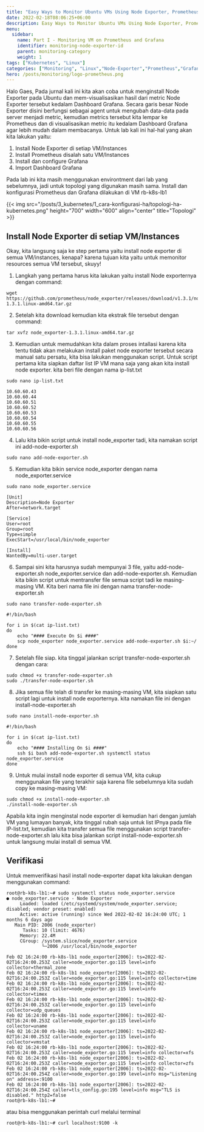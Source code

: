 ```yaml
---
title: "Easy Ways to Monitor Ubuntu VMs Using Node Exporter, Prometheus and Grafana"
date: 2022-02-18T08:06:25+06:00
description: Easy Ways to Monitor Ubuntu VMs Using Node Exporter, Prometheus and Grafana
menu:
  sidebar:
    name: Part I - Monitoring VM on Prometheus and Grafana
    identifier: monitoring-node-exporter-id
    parent: monitoring-category
    weight: 1
tags: ["Kubernetes", "Linux"]
categories: ["Monitoring", "Linux","Node-Exporter","Prometheus","Grafana"]
hero: /posts/monitoring/logo-prometheus.png
---
```

Halo Gaes,
Pada jurnal kali ini kita akan coba untuk menginstall Node Exporter pada Ubuntu dan mem-visualisasikan hasil dari metric Node Exporter tersebut kedalam Dashboard Grafana. Secara garis besar Node Exporter disini berfungsi sebagai agent untuk mengubah data-data pada server menjadi metric, kemudian metrics tersebut kita lempar ke Prometheus dan di visualisasikan metric itu kedalam Dashboard Grafana agar lebih mudah dalam membacanya.
Untuk lab kali ini hal-hal yang akan kita lakukan yaitu:
1. Install Node Exporter di setiap VM/Instances
2. Install Prometheus disalah satu VM/Instances
3. Install dan configure Grafana
4. Import Dashboard Grafana

Pada lab ini kita masih menggunakan environtment dari lab yang sebelumnya, jadi untuk topologi yang digunakan masih sama. Install dan konfigurasi Prometheus dan Grafana dilakukan di VM rb-k8s-lb1

{{< img src="/posts/3_kubernetes/1_cara-konfigurasi-ha/topologi-ha-kubernetes.png" height="700" width="600" align="center" title="Topologi" >}}

## Install Node Exporter di setiap VM/Instances
Okay, kita langsung saja ke step pertama yaitu install node exporter di semua VM/instances, kenapa? karena tujuan kita yaitu untuk memonitor resources semua VM tersebut, skuyy!

1. Langkah yang pertama harus kita lakukan yaitu install Node exporternya dengan command:
```
wget https://github.com/prometheus/node_exporter/releases/download/v1.3.1/node_exporter-1.3.1.linux-amd64.tar.gz
```

2. Setelah kita download kemudian kita ekstrak file tersebut dengan command:
```
tar xvfz node_exporter-1.3.1.linux-amd64.tar.gz
```
3. Kemudian untuk memudahkan kita dalam proses intallasi karena kita tentu tidak akan melakukan install paket node exporter tersebut secara manual satu persatu, kita bisa lakukan menggunakan script. Untuk script pertama kita siapkan daftar list IP VM mana saja yang akan kita install node exporter. kita beri file dengan nama ip-list.txt 
```
sudo nano ip-list.txt
```
```
10.60.60.43
10.60.60.44
10.60.60.51
10.60.60.52
10.60.60.53
10.60.60.54
10.60.60.55
10.60.60.56
```
4. Lalu kita bikin script untuk install node_exporter tadi, kita namakan script ini add-node-exporter.sh
```
sudo nano add-node-exporter.sh
```
5. Kemudian kita bikin service node_exporter dengan nama node_exporter.service 
```
sudo nano node_exporter.service
```
```
[Unit]
Description=Node Exporter
After=network.target

[Service]
User=root
Group=root
Type=simple
ExecStart=/usr/local/bin/node_exporter

[Install]
WantedBy=multi-user.target
```
6. Sampai sini kita harusnya sudah mempunyai 3 file, yaitu add-node-exporter.sh node_exporter.service dan add-node-exporter.sh. Kemudian kita bikin script untuk mentransfer file semua script tadi ke masing-masing VM. Kita beri nama file ini dengan nama transfer-node-exporter.sh 
```
sudo nano transfer-node-exporter.sh
```
```
#!/bin/bash

for i in $(cat ip-list.txt) 
do 
	echo "#### Execute On $i ####"
	scp node_exporter node_exporter.service add-node-exporter.sh $i:~/
done
```
7. Setelah file siap. kita tinggal jalankan script transfer-node-exporter.sh dengan cara: 
```
sudo chmod +x transfer-node-exporter.sh
sudo ./transfer-node-exporter.sh
```
8. Jika semua file telah di transfer ke masing-masing VM, kita siapkan satu script lagi untuk install node exporternya. kita namakan file ini dengan install-node-exporter.sh 
```
sudo nano install-node-exporter.sh
```
```
#!/bin/bash

for i in $(cat ip-list.txt) 
do 
	echo "#### Installing On $i ####"
	ssh $i bash add-node-exporter.sh systemctl status node_exporter.service
done
```
9. Untuk mulai install node exporter di semua VM, kita cukup menggunakan file yang terakhir saja karena file sebelumnya kita sudah copy ke masing-masing VM: 
```
sudo chmod +x install-node-exporter.sh
./install-node-exporter.sh
```
Apabila kita ingin menginstal node exporter di kemudian hari dengan jumlah VM yang lumayan banyak, kita tinggal rubah saja untuk list IPnya pada file IP-list.txt, kemudian kita transfer semua file menggunakan script transfer-node-exporter.sh lalu kita bisa jalankan script install-node-exporter.sh untuk langsung mulai install di semua VM. 

## Verifikasi
Untuk memverifikasi hasil install node-exporter dapat kita lakukan dengan menggunakan command: 
```
root@rb-k8s-lb1:~# sudo systemctl status node_exporter.service 
● node_exporter.service - Node Exporter
     Loaded: loaded (/etc/systemd/system/node_exporter.service; disabled; vendor preset: enabled)
     Active: active (running) since Wed 2022-02-02 16:24:00 UTC; 1 months 6 days ago
   Main PID: 2006 (node_exporter)
      Tasks: 10 (limit: 4676)
     Memory: 22.4M
     CGroup: /system.slice/node_exporter.service
             └─2006 /usr/local/bin/node_exporter

Feb 02 16:24:00 rb-k8s-lb1 node_exporter[2006]: ts=2022-02-02T16:24:00.253Z caller=node_exporter.go:115 level=info collector=thermal_zone
Feb 02 16:24:00 rb-k8s-lb1 node_exporter[2006]: ts=2022-02-02T16:24:00.253Z caller=node_exporter.go:115 level=info collector=time
Feb 02 16:24:00 rb-k8s-lb1 node_exporter[2006]: ts=2022-02-02T16:24:00.253Z caller=node_exporter.go:115 level=info collector=timex
Feb 02 16:24:00 rb-k8s-lb1 node_exporter[2006]: ts=2022-02-02T16:24:00.253Z caller=node_exporter.go:115 level=info collector=udp_queues
Feb 02 16:24:00 rb-k8s-lb1 node_exporter[2006]: ts=2022-02-02T16:24:00.253Z caller=node_exporter.go:115 level=info collector=uname
Feb 02 16:24:00 rb-k8s-lb1 node_exporter[2006]: ts=2022-02-02T16:24:00.253Z caller=node_exporter.go:115 level=info collector=vmstat
Feb 02 16:24:00 rb-k8s-lb1 node_exporter[2006]: ts=2022-02-02T16:24:00.253Z caller=node_exporter.go:115 level=info collector=xfs
Feb 02 16:24:00 rb-k8s-lb1 node_exporter[2006]: ts=2022-02-02T16:24:00.253Z caller=node_exporter.go:115 level=info collector=zfs
Feb 02 16:24:00 rb-k8s-lb1 node_exporter[2006]: ts=2022-02-02T16:24:00.254Z caller=node_exporter.go:199 level=info msg="Listening on" address=:9100
Feb 02 16:24:00 rb-k8s-lb1 node_exporter[2006]: ts=2022-02-02T16:24:00.254Z caller=tls_config.go:195 level=info msg="TLS is disabled." http2=false
root@rb-k8s-lb1:~# 
```
atau bisa menggunakan perintah curl melalui terminal
```
root@rb-k8s-lb1:~# curl localhost:9100 -k 
```